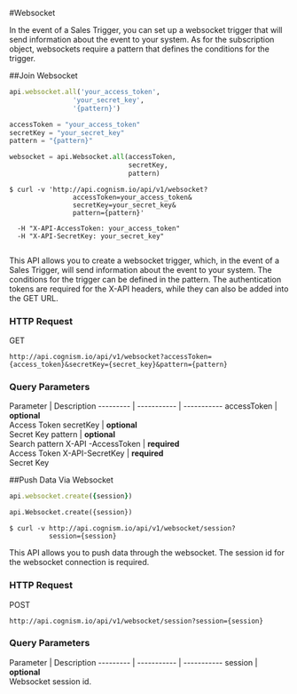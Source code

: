 #Websocket

In the event of a Sales Trigger, you can set up a websocket trigger that will send information about the event to your system. As for the subscription object, websockets require a pattern that defines the conditions for the trigger.



##Join Websocket 
```ruby
api.websocket.all('your_access_token',
                'your_secret_key',
                '{pattern}')
```

```python
accessToken = "your_access_token"
secretKey = "your_secret_key"
pattern = "{pattern}" 

websocket = api.Websocket.all(accessToken,
                              secretKey,
                              pattern)
```

```shell
$ curl -v 'http://api.cognism.io/api/v1/websocket?
                accessToken=your_access_token& 
                secretKey=your_secret_key&
                pattern={pattern}'

  -H "X-API-AccessToken: your_access_token" 
  -H "X-API-SecretKey: your_secret_key"
```

```javascript

```

This API allows you to create a websocket trigger, which, in the event of a Sales Trigger, will send information about the event to your system. The conditions for the trigger can be defined in the pattern. The authentication tokens are required for the X-API headers, while they can also be added into the GET URL.


### HTTP Request

<aside class="tag">
<div class="lbl-get">GET</div>
</aside>

`http://api.cognism.io/api/v1/websocket?accessToken={access_token}&secretKey={secret_key}&pattern={pattern}`


### Query Parameters

Parameter | Description
--------- | ----------- | -----------
accessToken | **optional** <br> Access Token
secretKey | **optional** <br> Secret Key
pattern | **optional** <br> Search pattern
X-API -AccessToken | **required** <br> Access Token
X-API-SecretKey | **required** <br> Secret Key







##Push Data Via Websocket

```ruby
api.websocket.create({session})
```

```python
api.Websocket.create({session})
```

```shell
$ curl -v http://api.cognism.io/api/v1/websocket/session?
          session={session}
```


This API allows you to push data through the websocket. The session id for the websocket connection is required.


### HTTP Request

<aside class="tag">
<div class="lbl-post">POST</div>
</aside>

`http://api.cognism.io/api/v1/websocket/session?session={session}`


### Query Parameters

Parameter | Description
--------- | ----------- | -----------
session | **optional** <br> Websocket session id.